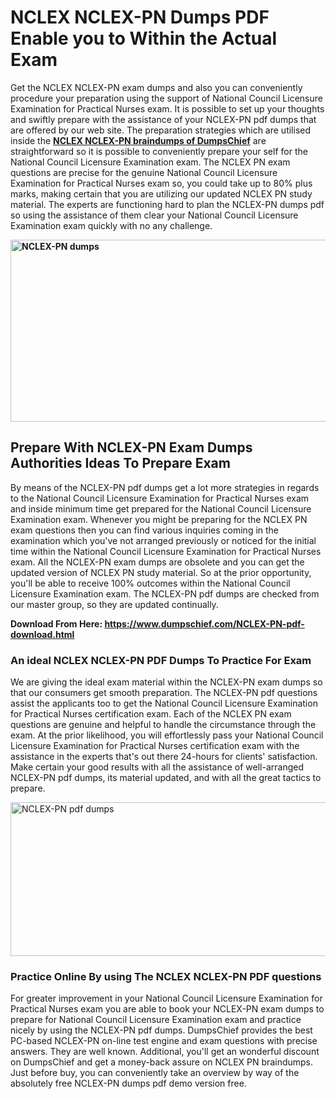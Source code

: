 <h1><strong>NCLEX NCLEX-PN Dumps PDF Enable you to Within the Actual Exam&nbsp;</strong></h1>
<p>Get the NCLEX NCLEX-PN exam dumps and also you can conveniently procedure your preparation using the support of National Council Licensure Examination for Practical Nurses exam. It is possible to set up your thoughts and swiftly prepare with the assistance of your NCLEX-PN pdf dumps that are offered by our web site. The preparation strategies which are utilised inside the <strong><a href="https://www.dumpschief.com/NCLEX-PN-pdf-download.html">NCLEX NCLEX-PN braindumps of DumpsChief</a></strong> are straightforward so it is possible to conveniently prepare your self for the National Council Licensure Examination exam. The NCLEX PN exam questions are precise for the genuine National Council Licensure Examination for Practical Nurses exam so, you could take up to 80% plus marks, making certain that you are utilizing our updated NCLEX PN study material. The experts are functioning hard to plan the NCLEX-PN dumps pdf so using the assistance of them clear your National Council Licensure Examination exam quickly with no any challenge.&nbsp;</p>
<p><strong><img src="https://i.ibb.co/MRLCNcv/dumpschief-1st-image.jpg" alt="NCLEX-PN dumps" width="600" height="291" /></strong></p>
<h2><strong>Prepare With NCLEX-PN Exam Dumps Authorities Ideas To Prepare Exam</strong></h2>
<p>By means of the NCLEX-PN pdf dumps get a lot more strategies in regards to the National Council Licensure Examination for Practical Nurses exam and inside minimum time get prepared for the National Council Licensure Examination exam. Whenever you might be preparing for the NCLEX PN exam questions then you can find various inquiries coming in the examination which you've not arranged previously or noticed for the initial time within the National Council Licensure Examination for Practical Nurses exam. All the NCLEX-PN exam dumps are obsolete and you can get the updated version of NCLEX PN study material. So at the prior opportunity, you'll be able to receive 100% outcomes within the National Council Licensure Examination exam. The NCLEX-PN pdf dumps are checked from our master group, so they are updated continually.</p>
<p><strong>Download From Here:&nbsp;<a href="https://www.dumpschief.com/NCLEX-PN-pdf-download.html">https://www.dumpschief.com/NCLEX-PN-pdf-download.html</a></strong></p>
<h3><strong>An ideal NCLEX NCLEX-PN PDF Dumps To Practice For Exam&nbsp;</strong></h3>
<p>We are giving the ideal exam material within the NCLEX-PN exam dumps so that our consumers get smooth preparation. The NCLEX-PN pdf questions assist the applicants too to get the National Council Licensure Examination for Practical Nurses certification exam. Each of the NCLEX PN exam questions are genuine and helpful to handle the circumstance through the exam. At the prior likelihood, you will effortlessly pass your National Council Licensure Examination for Practical Nurses certification exam with the assistance in the experts that's out there 24-hours for clients' satisfaction. Make certain your good results with all the assistance of well-arranged NCLEX-PN pdf dumps, its material updated, and with all the great tactics to prepare.&nbsp;</p>
<p><a href="https://www.dumpschief.com/NCLEX-PN-pdf-download.html"><img src="https://i.ibb.co/3NWDmKS/dumpschief-2nd-image.jpg" alt="NCLEX-PN pdf dumps" width="600" height="246" /></a></p>
<h3><strong>Practice Online By using The NCLEX NCLEX-PN PDF questions&nbsp;</strong></h3>
<p>For greater improvement in your National Council Licensure Examination for Practical Nurses exam you are able to book your NCLEX-PN exam dumps to prepare for National Council Licensure Examination exam and practice nicely by using the NCLEX-PN pdf dumps. DumpsChief provides the best PC-based NCLEX-PN on-line test engine and exam questions with precise answers. They are well known. Additional, you'll get an wonderful discount on DumpsChief and get a money-back assure on NCLEX PN braindumps. Just before buy, you can conveniently take an overview by way of the absolutely free NCLEX-PN dumps pdf demo version free.</p>
